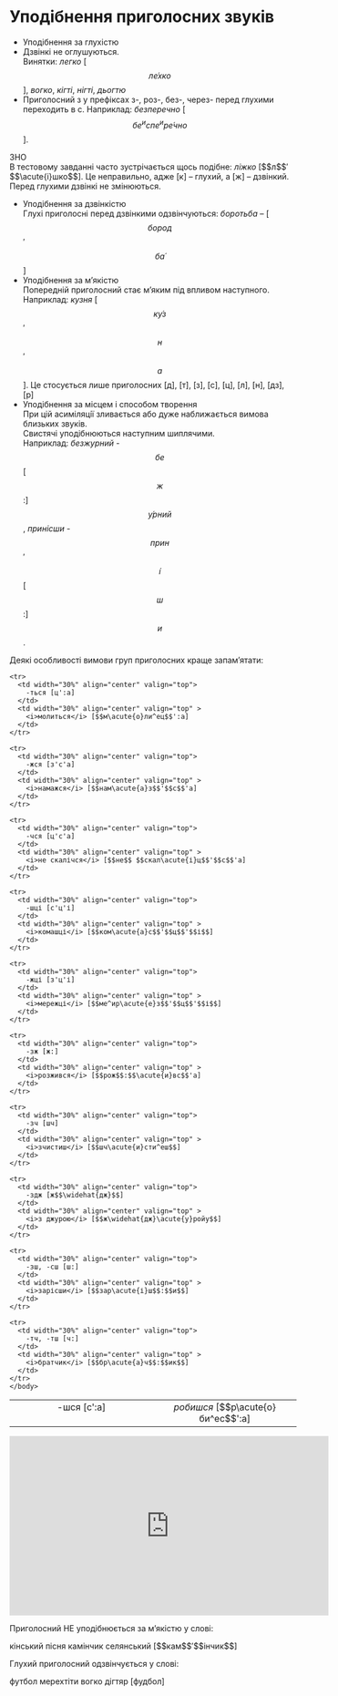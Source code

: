 # Уподібнення приголосних звуків

* Уподiбнення за глухiстю
 * Дзвiнкi не оглушуються.<br>
  <span class="p1">Винятки</span>: *легко* [$$л\acute{е}хко$$], *вогко*, *кiгтi*, *нiгтi*, *дьогтю*
 * Приголосний <span class="p1">з</span> у префiксах <span class="p1">з-</span>, <span class="p1">роз-</span>, <span class="p1">без-</span>, <span class="p1">через-</span> перед глухими переходить в <span class="p1">с</span>. Наприклад: *безперечно* [$$бе^испе^ир\acute{е}чно$$].

<div class="alg-wrap">
<span class="alg">ЗНО</span> 
<div class="alg-text">
В тестовому завданнi часто зустрiчається щось подiбне: <i>лiжко</i> [$$л$$′$$\acute{і}шко$$]. Це неправильно, адже [<span class="p1">к</span>] – глухий, а [<span class="p1">ж</span>] – дзвiнкий. Перед глухими дзвiнкi не змiнюються.
</div>
</div> 

* Уподiбнення за дзвiнкiстю<br>
 Глухi приголоснi перед дзвiнкими одзвiнчуються: *боротьба* – [$$бород$$′$$б\acute{а}$$]
* Уподiбнення за м’якiстю<br>
Попереднiй приголосний стає м’яким пiд впливом наступного. Наприклад: *кузня* [$$к\acute{у}з$$′$$н$$′$$а$$]. Це стосується лише приголосних [<span class="p1">д</span>], [<span class="p1">т</span>], [<span class="p1">з</span>], [<span class="p1">с</span>], [<span class="p1">ц</span>], [<span class="p1">л</span>], [<span class="p1">н</span>], [<span class="p1">дз</span>], [<span class="p1">р</span>]
* Уподiбнення за мiсцем i способом творення<br>
При цiй асимiляцiї зливається або дуже наближається вимова близьких звукiв.<br>
Свистячi уподiбнюються наступним шиплячими.<br>
Наприклад: *безжурний* - $$бе$$[$$ж$$:]$$\acute{у}рний$$, *принісши* - $$прин$$′$$\acute{і}$$[$$ш$$:]$$и$$.

Деякi особливостi вимови груп приголосних краще запам’ятати:

<!--<div class="centered-table-wrapper">
<table class="centered-table">
<tr>
<td>-шся – [с<sup>’</sup>:a]/td>
<td><font color="#0F5181">[йа]</font></td>
</tr>
</table>
</div>-->

<table>
  <body>
    <tr>
      <td width="30%" align="center" valign="top">
        -шся [c':a]
      </td>
      <td width="30%" align="center" valign="top" >
        <i>робишся</i> [$$р\acute{о}би^ес$$':a]
      </td>
    </tr>

    <tr>
      <td width="30%" align="center" valign="top">
        -ться [ц':a]
      </td>
      <td width="30%" align="center" valign="top" >
        <i>молиться</i> [$$м\acute{о}ли^ец$$':а]
      </td>
    </tr>

    <tr>
      <td width="30%" align="center" valign="top">
        -жся [з'с'a]
      </td>
      <td width="30%" align="center" valign="top" >
        <i>намажся</i> [$$нам\acute{а}з$$'$$с$$'а]
      </td>
    </tr>

    <tr>
      <td width="30%" align="center" valign="top">
        -чся [ц'с'a]
      </td>
      <td width="30%" align="center" valign="top" >
        <i>не скалічся</i> [$$не$$ $$скал\acute{і}ц$$'$$с$$'а]
      </td>
    </tr>

    <tr>
      <td width="30%" align="center" valign="top">
        -шці [с'ц'і]
      </td>
      <td width="30%" align="center" valign="top" >
        <i>комашці</i> [$$ком\acute{а}с$$'$$ц$$'$$і$$]
      </td>
    </tr>

    <tr>
      <td width="30%" align="center" valign="top">
        -жці [з'ц'і]
      </td>
      <td width="30%" align="center" valign="top" >
        <i>мережці</i> [$$ме^ир\acute{е}з$$'$$ц$$'$$і$$]
      </td>
    </tr>

    <tr>
      <td width="30%" align="center" valign="top">
        -зж [ж:]
      </td>
      <td width="30%" align="center" valign="top" >
        <i>розжився</i> [$$рож$$:$$\acute{и}вс$$'а]
      </td>
    </tr>

    <tr>
      <td width="30%" align="center" valign="top">
        -зч [шч]
      </td>
      <td width="30%" align="center" valign="top" >
        <i>зчистиш</i> [$$шч\acute{и}сти^еш$$]
      </td>
    </tr>

    <tr>
      <td width="30%" align="center" valign="top">
        -здж [ж$$\widehat{дж}$$]
      </td>
      <td width="30%" align="center" valign="top" >
        <i>з джурою</i> [$$ж\widehat{дж}\acute{у}ройу$$]
      </td>
    </tr>

    <tr>
      <td width="30%" align="center" valign="top">
        -зш, -сш [ш:]
      </td>
      <td width="30%" align="center" valign="top" >
        <i>зарісши</i> [$$зар\acute{і}ш$$:$$и$$]
      </td>
    </tr>

    <tr>
      <td width="30%" align="center" valign="top">
        -тч, -тш [ч:]
      </td>
      <td width="30%" align="center" valign="top" >
        <i>братчик</i> [$$бр\acute{а}ч$$:$$ик$$]
      </td>
    </tr>
    </body>
</table>


<div class="fluidMedia">
<iframe align="center" width="560" height="315" src="https://www.youtube.com/embed/I3wHHsfPimM" frameborder="0" allowfullscreen></iframe>
</div>
<div class="popup">
</div>

<quiz correctLabel="correct" incorrectLabel="incorrect" checkLabel="check">
    <question text="">
        <p>Приголосний НЕ уподібнюється за м’якістю у слові:</p>
        <answer>кінський</answer>
        <answer>пісня</answer>
        <answer correct>камінчик</answer>
        <answer>селянський</answer>
        <explanation>
        [$$кам$$′$$інчик$$]
        </explanation>
    </question>
    <question text="">
        <p>Глухий приголосний одзвінчується у слові:</p>
        <answer correct>футбол</answer>
        <answer>мерехтіти</answer>
        <answer>вогко</answer>
        <answer>дігтяр</answer>
        <explanation>
        [фудбол]
        </explanation>
    </question>
</quiz>